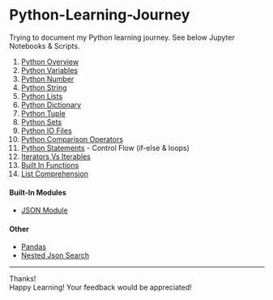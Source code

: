 # Python-Learning-Journey

Trying to document my Python learning journey. See below Jupyter Notebooks & Scripts.

01. [Python Overview](https://github.com/shobhit-singh/learning/blob/master/python/others/PythonOverview.md)
02. [Python Variables](https://github.com/shobhit-singh/learning/blob/master/python/datatypes/PythonNumber.ipynb)
03. [Python Number](https://github.com/shobhit-singh/Python-Learning-Journey/blob/master/datatypes/PythonNumber.ipynb)
04. [Python String](https://github.com/shobhit-singh/Python-Learning-Journey/blob/master/datatypes/PythonString.ipynb)
05. [Python Lists](https://github.com/shobhit-singh/Python-Learning-Journey/blob/master/datatypes/PythonLists.ipynb)
06. [Python Dictionary](https://github.com/shobhit-singh/Python-Learning-Journey/blob/master/datatypes/PythonDictionary.ipynb)
07. [Python Tuple](https://github.com/shobhit-singh/Python-Learning-Journey/blob/master/datatypes/PythonTuple.ipynb)
08. [Python Sets](https://github.com/shobhit-singh/Python-Learning-Journey/blob/master/datatypes/PythonSets.ipynb)
09. [Python IO Files](https://github.com/shobhit-singh/Python-Learning-Journey/blob/master/others/InputOutputFiles.ipynb)
10. [Python Comparison Operators](https://github.com/shobhit-singh/Python-Learning-Journey/blob/master/others/ComparisonOperators.ipynb)
11. [Python Statements](https://github.com/shobhit-singh/Python-Learning-Journey/blob/master/others/PythonStatements.ipynb) - Control Flow (if-else & loops)
12. [Iterators Vs Iterables](https://github.com/shobhit-singh/Python-Learning-Journey/blob/master/others/IteratorsVsIterables.ipynb)
13. [Built In Functions](https://github.com/shobhit-singh/Python-Learning-Journey/blob/master/others/BuiltInFunctions.ipynb)
14. [List Comprehension](https://github.com/shobhit-singh/Python-Learning-Journey/blob/master/others/PythonListComprehension.ipynb)

#### Built-In Modules
+ [JSON Module](https://github.com/shobhit-singh/Python-Learning-Journey/blob/master/json/JsonModule.py)

#### Other
+ [Pandas](https://github.com/shobhit-singh/Python-Learning-Journey/tree/master/pandas)
+ [Nested Json Search](https://github.com/shobhit-singh/Python-Learning-Journey/blob/master/json/nestedJsonSearch.ipynb)


---
Thanks!
<br>
Happy Learning! Your feedback would be appreciated! <br>
